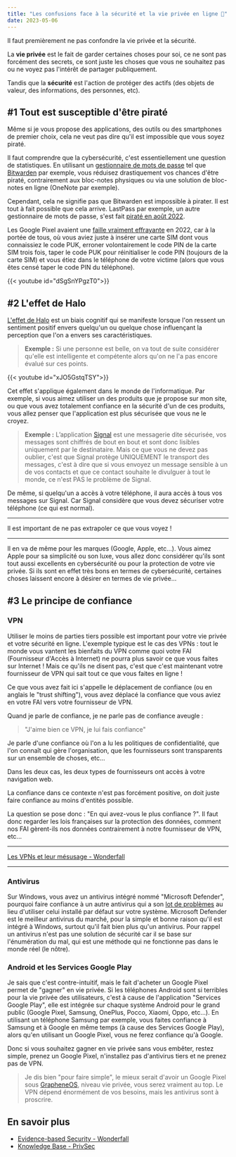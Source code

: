 ```yaml
---
title: "Les confusions face à la sécurité et la vie privée en ligne 🧐️"
date: 2023-05-06
---
```


Il faut premièrement ne pas confondre la vie privée et la sécurité.

La **vie privée** est le fait de garder certaines choses pour soi, ce ne sont pas forcément des secrets, ce sont juste les choses que vous ne souhaitez pas ou ne voyez pas l'intérêt de partager publiquement.

Tandis que la **sécurité** est l'action de protéger des actifs (des objets de valeur, des informations, des personnes, etc).

## #1 Tout est susceptible d'être piraté

Même si je vous propose des applications, des outils ou des smartphones de premier choix, cela ne veut pas dire qu'il est impossible que vous soyez piraté.

Il faut comprendre que la cybersécurité, c'est essentiellement une question de statistiques. En utilisant un [gestionnaire de mots de passe](/basiques/password-managers) tel que [Bitwarden](/fiches/biwarden) par exemple, vous réduisez drastiquement vos chances d'être piraté, contrairement aux bloc-notes physiques ou via une solution de bloc-notes en ligne (OneNote par exemple).

Cependant, cela ne signifie pas que Bitwarden est impossible à pirater. Il est tout à fait possible que cela arrive.
LastPass par exemple, un autre gestionnaire de mots de passe, s'est fait [piraté en août 2022](https://www.theverge.com/2023/2/28/23618353/lastpass-security-breach-disclosure-password-vault-encryption-update).

Les Google Pixel avaient une [faille vraiment effrayante](https://bugs.xdavidhu.me/google/2022/11/10/accidental-70k-google-pixel-lock-screen-bypass/) en 2022, car à la portée de tous, où vous aviez juste à insérer une carte SIM dont vous connaissiez le code PUK, erroner volontairement le code PIN de la carte SIM trois fois, taper le code PUK pour réinitialiser le code PIN (toujours de la carte SIM) et vous étiez dans le téléphone de votre victime (alors que vous êtes censé taper le code PIN du téléphone).

{{< youtube id="dSgSnYPgzT0">}}

## #2 L'effet de Halo

[L'effet de Halo](https://fr.wikipedia.org/wiki/Effet_de_halo) est un biais cognitif qui se manifeste lorsque l'on ressent un sentiment positif envers quelqu'un ou quelque chose influençant la perception que l'on a envers ses caractéristiques.

> **Exemple :** Si une personne est belle, on va tout de suite considérer qu'elle est intelligente et compétente alors qu'on ne l'a pas encore évalué sur ces points.

{{< youtube id="xJO5GstqTSY">}}

Cet effet s'applique également dans le monde de l'informatique.
Par exemple, si vous aimez utiliser un des produits que je propose sur mon site, ou que vous avez totalement confiance en la sécurité d'un de ces produits, vous allez penser que l'application est plus sécurisée que vous ne le croyez.

> **Exemple :** L’application [Signal](/fiches/signal) est une messagerie dite sécurisée, vos messages sont chiffrés de bout en bout et sont donc lisibles uniquement par le destinataire. Mais ce que vous ne devez pas oublier, c'est que Signal protège UNIQUEMENT le transport des messages, c'est à dire que si vous envoyez un message sensible à un de vos contacts et que ce contact souhaite le divulguer à tout le monde, ce n'est PAS le problème de Signal.

De même, si quelqu'un a accès à votre téléphone, il aura accès à tous vos messages sur Signal. Car Signal considère que vous devez sécuriser votre téléphone (ce qui est normal).

---

Il est important de ne pas extrapoler ce que vous voyez !

---

Il en va de même pour les marques (Google, Apple, etc...).
Vous aimez Apple pour sa simplicité ou son luxe, vous allez donc considérer qu'ils sont tout aussi excellents en cybersécurité ou pour la protection de votre vie privée. Si ils sont en effet très bons en termes de cybersécurité, certaines choses laissent encore à désirer en termes de vie privée...

## #3 Le principe de confiance

### VPN

Utiliser le moins de parties tiers possible est important pour votre vie privée et votre sécurité en ligne. L'exemple typique est le cas des VPNs : tout le monde vous vantent les bienfaits du VPN comme quoi votre FAI (Fournisseur d'Accès à Internet) ne pourra plus savoir ce que vous faites sur Internet ! Mais ce qu'ils ne disent pas, c'est que c'est maintenant votre fournisseur de VPN qui sait tout ce que vous faites en ligne !

Ce que vous avez fait ici s'appelle le déplacement de confiance (ou en anglais le "trust shifting"), vous avez déplacé la confiance que vous aviez en votre FAI vers votre fournisseur de VPN.

Quand je parle de confiance, je ne parle pas de confiance aveugle : 

> "J'aime bien ce VPN, je lui fais confiance"

Je parle d'une confiance où l'on a lu les politiques de confidentialité, que l'on connaît qui gère l'organisation, que les fournisseurs sont transparents sur un ensemble de choses, etc...

Dans les deux cas, les deux types de fournisseurs ont accès à votre navigation web.

La confiance dans ce contexte n'est pas forcément positive, on doit juste faire confiance au moins d'entités possible.

La question se pose donc : "En qui avez-vous le plus confiance ?". Il faut donc regarder les lois françaises sur la protection des données, comment nos FAI gèrent-ils nos données contrairement à notre fournisseur de VPN, etc...

---

[Les VPNs et leur mésusage - Wonderfall](https://web.archive.org/web/20230514230642/https://wonderfall.space/vpn-mesusage/)

---

### Antivirus

Sur Windows, vous avez un antivirus intégré nommé "Microsoft Defender", pourquoi faire confiance à un autre antivirus qui a son [lot de problèmes](https://web.archive.org/web/20230514230642/https://wonderfall.space/windows-hardening/#microsoft-defender-antivirus) au lieu d'utiliser celui installé par défaut sur votre système. Microsoft Defender est le meilleur antivirus du marché, pour la simple et bonne raison qu'il est intégré à Windows, surtout qu'il fait bien plus qu'un antivirus. Pour rappel un antivirus n'est pas une solution de sécurité car il se base sur l'énumération du mal, qui est une méthode qui ne fonctionne pas dans le monde réel (le nôtre).

### Android et les Services Google Play

Je sais que c'est contre-intuitif, mais le fait d'acheter un Google Pixel permet de "gagner" en vie privée. Si les téléphones Android sont si terribles pour la vie privée des utilisateurs,  c'est à cause de l'application "Services Google Play", elle est intégrée sur chaque système Android pour le grand public (Google Pixel, Samsung, OnePlus, Pocco, Xiaomi, Oppo, etc...). En utilisant un téléphone Samsung par exemple, vous faites confiance à Samsung et à Google en même temps (à cause des Services Google Play), alors qu'en utilisant un Google Pixel, vous ne ferez confiance qu'à Google.

Donc si vous souhaitez gagner en vie privée sans vous embêter, restez simple, prenez un Google Pixel, n'installez pas d'antivirus tiers et ne prenez pas de VPN.

> Je dis bien "pour faire simple", le mieux serait d'avoir un Google Pixel sous [GrapheneOS](https://grapheneos.org/), niveau vie privée, vous serez vraiment au top. Le VPN dépend énormément de vos besoins, mais les antivirus sont à proscrire.

## En savoir plus

- [Evidence-based Security - Wonderfall](https://web.archive.org/web/20230514230642/https://wonderfall.space/evidence-based-security/)
- [Knowledge Base - PrivSec](https://privsec.dev/posts/knowledge/)
